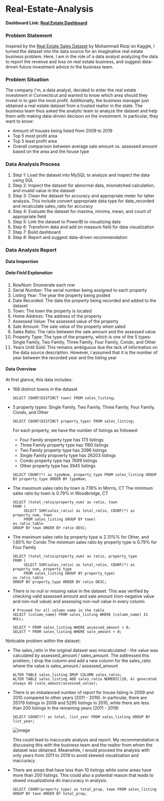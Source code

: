 # Real-Estate-Analysis

#### Dashboard Link: [Real Estate Dashboard](https://app.powerbi.com/groups/me/reports/5b5a03f7-0eb4-4ca1-80e7-a260f093843f/feae22694568776deefd?experience=power-bi)

### Problem Statement
Inspired by the [Real Estate Sales Dataset](https://www.kaggle.com/datasets/muhammadrizqi25/real-estate-fix-with-address) by Muhammad Rizqi on Kaggle, I turned the dataset into the data source for an imaginative real estate business problem. Here, I am in the role of a data analyst analyzing the data to report the revenue and loss on real estate business, and suggest data-driven future investment advice to the business team. 

### Problem Situation
The company I'm, a data analyst, decided to enter the real estate investment in Connecticut and wanted to know which area should they invest in to gain the most profit. Additionally, the business manager just obtained a real estate dataset from a trusted realtor in the state. The business team thus asked the analytic team to analyze the dataset and help them with making data-driven decision on the investment. In particular, they want to know:                                                                      
- Amount of houses being listed from 2009 to 2019
- Top 5 most profit area
- Top 5 least profit area
- Overall comparison between average sale amount vs. assessed amount based on the area and the house type

### Data Analysis Process
1. Step 1: Load the dataset into MySQL to analyze and inspect the data using SQL
2. Step 2: Inspect the dataset for abnormal data, mismatched calculation, and invalid value in the dataset
3. Step 3: Clean the dataset for accuracy and appropriate meter for latter analysis. This include convert appropriate data type for date_recorded and recalculate sales_ratio for accuracy
4. Step 4: Evaluate the dataset for maxima, minima, mean, and count of appropriate field
5. Step 5: Link the dataset to PowerBI to visualizing data
6. Step 6: Transform data and add on measure field for data visualization
7. Step 7: Build dashboard
8. Step 8: Report and suggest data-driven recommendation

### Data Analysis Report
#### Data Inspection 
##### Data Field Explanation
1. RowNum: Enumerate each row
2. Serial Number: The serial number being assigned to each property
3. Listing Year: The year the property being posted
4. Date Recorded: The date the property being recorded and added to the dataset
5. Town: The town the property is located
6. Home Address: The address of the property
7. Assessed Value: The assessed value of the property
8. Sale Amount: The sale value of the property when saled
9. Sales Ratio: The ratio between the sale amount and the assessed value
10. Property Type: The type of the property, which is one of the 5 types: Single Family, Two Family, Three Family, Four Family, Condo, and Other
11. Years Until Sold: This remains ambiguous due the lack of information on the data source description. However, I assumed that it is the number of year between the recorded year and the listing year

#### Data Overview
At first glance, this data includes:
* 168 distinct towns in the dataset
  ```
  SELECT COUNT(DISTINCT town) FROM sales_listing;
  ```
  
* 5 property types: Single Family, Two Family, Three Family, Four Family, Condo, and Other
  ```
  SELECT COUNT(DISTINCT property_type) FROM sales_listing;
  ```
  For each property, we have the number of listings as followed:
    * Four Family property type has 173 listings
    * Three Family property type has 1160 listings
    * Two Family property type has 2096 listings
    * Single Family propoerty type has 26203 listings
    * Condo property type has 7699 listings
    * Other property type has 3945 listings
  ```
  SELECT COUNT(*) as typeNum, property_type FROM sales_listing GROUP BY property_type ORDER BY typeNum;
  ```
* The maximum sales ratio by town is 7.18% in Morris, CT
  The minimum sales ratio by town is 0.79%  in Woodbridge, CT
  ```
  SELECT (total_ratio/property_num) as ratio, town 
  FROM (
       SELECT SUM(sales_ratio) as total_ratio, COUNT(*) as property_num, town 
       FROM sales_listing GROUP BY town) 
  as ratio_table 
  GROUP BY town ORDER BY ratio DESC;
  ```
* The maximum sales ratio by property type is 2.31%% for Other, and 1.65% for Condo
  The minimum sales ratio by property type is 0.79% for Four Family
  ```
  SELECT (total_ratio/property_num) as ratio, property_type 
  FROM (
       SELECT SUM(sales_ratio) as total_ratio, COUNT(*) as property_num, property_type 
       FROM sales_listing GROUP BY property_type) 
  as ratio_table 
  GROUP BY property_type ORDER BY ratio DESC;
  ```
* There is no null or missing value in the dataset. This was verified by checking valid assessed amount and sale amount (non-negative value and non-null value) and assessing non-null value in every column
  ```
  # Proceed for all column name in the table
  SELECT [column_name] FROM sales_listing WHERE [column_name] IS NULL;

  SELECT * FROM sales_listing WHERE assessed_amount < 0;
  SELECT * FROM sales_listing WHERE sale_amount < 0;
  ```
Noticable problem within the dataset:
* The sales_ratio in the original dataset was miscalculated - the value was calculated by assessed_amount / sales_amount. The addressed this problem, I drop the column and add a new column for the sales_ratio where the value is sales_amount / assessed_amount
  ```
  ALTER TABLE sales_listing DROP COLUMN sales_ratio;
  ALTER TABLE sales_listing ADD sales_ratio NUMERIC(20, 4) generated always AS (sale_amount/assessed_value);
  ```
* There is an imbalanced number of report for house listing in 2009 and 2010 compared to other years (2011 - 2019). In particular, there are 35179 listings in 2009 and 5295 listings in 2010, while there are less than 200 listings in the remaining years (2011 - 2019)
  ```
  SELECT COUNT(*) as total, list_year FROM sales_listing GROUP BY list_year;
  ```
  ![image](https://github.com/ThuyenP/Real-Estate-Analysis/assets/57400761/a73a2018-ec9f-447c-a1f0-a9695f8b83d3)
  
  This could lead to inaccurate analysis and report. My recommendation is discussing this with the business team and the realtor from whom the dataset was obtained. Meanwhile, I would proceed the analysis with only years from 2011 to 2019 to avoid skewed visualization and inaccuracy.
  
* There are areas that have less than 10 listings while some areas have more than 200 listings. This could also a potential reason that leads to skwed visualizationa dn inaccuracy in analysis.
  ```
  SELECT COUNT(property_type) as total_prop, town FROM sales_listing GROUP BY town ORDER BY total_prop;
  ```
  
